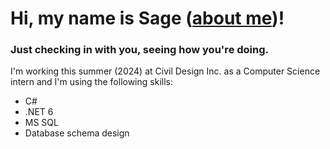 # Hi, my name is Sage ([about me](/about))!

### Just checking in with you, seeing how you're doing.

I'm working this summer (2024) at Civil Design Inc. as a Computer Science intern and I'm using the following skills:
 - C#
 - .NET 6
 - MS SQL
 - Database schema design